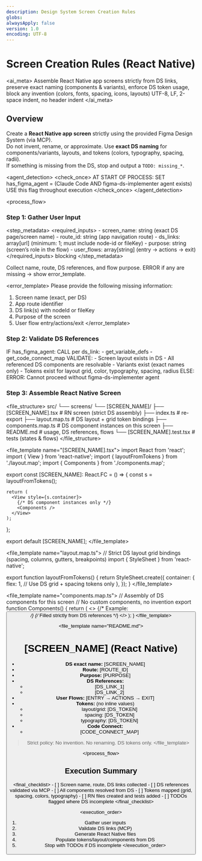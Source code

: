 ```yaml
---
description: Design System Screen Creation Rules
globs:
alwaysApply: false
version: 1.0
encoding: UTF-8
---
```


# Screen Creation Rules (React Native)

<ai_meta>
  <rules>Assemble React Native app screens strictly from DS links, preserve exact naming (components & variants), enforce DS token usage, block any invention (colors, fonts, spacing, icons, layouts)</rules>
  <format>UTF-8, LF, 2-space indent, no header indent</format>
</ai_meta>

## Overview

Create a **React Native app screen** strictly using the provided Figma Design System (via MCP).  
Do not invent, rename, or approximate. Use **exact DS naming** for components/variants, layouts, and tokens (colors, typography, spacing, radii).  
If something is missing from the DS, stop and output a `TODO: missing_*`.

<agent_detection>
  <check_once>
    AT START OF PROCESS:
    SET has_figma_agent = (Claude Code AND figma-ds-implementer agent exists)
    USE this flag throughout execution
  </check_once>
</agent_detection>

<process_flow>

<step number="1" name="gather_user_input">

### Step 1: Gather User Input

<step_metadata>
  <required_inputs>
    - screen_name: string (exact DS page/screen name)
    - route_id: string (app navigation route)
    - ds_links: array[url] (minimum: 1; must include node-id or fileKey)
    - purpose: string (screen’s role in the flow)
    - user_flows: array[string] (entry → actions → exit)
  </required_inputs>
  <validation>blocking</validation>
</step_metadata>

<instructions>
  Collect name, route, DS references, and flow purpose.
  ERROR if any are missing → show error_template.
</instructions>

<error_template>
  Please provide the following missing information:
  1. Screen name (exact, per DS)
  2. App route identifier
  3. DS link(s) with nodeId or fileKey
  4. Purpose of the screen
  5. User flow entry/actions/exit
</error_template>

</step>

<step number="2" name="validate_ds_references">

### Step 2: Validate DS References

<instructions>
  IF has_figma_agent:
    CALL per ds_link:
      - get_variable_defs
      - get_code_connect_map
    VALIDATE: 
      - Screen layout exists in DS
      - All referenced DS components are resolvable
      - Variants exist (exact names only)
      - Tokens exist for layout grid, color, typography, spacing, radius
  ELSE:
    ERROR: Cannot proceed without figma-ds-implementer agent
</instructions>

</step>

<step number="3" name="assemble_react_native_screen">

### Step 3: Assemble React Native Screen

<file_structure>
  src/
  └── screens/
      └── [SCREEN_NAME]/
          ├── [SCREEN_NAME].tsx         # RN screen (strict DS assembly)
          ├── index.ts                  # re-export
          ├── layout.map.ts             # DS layout + grid token bindings
          ├── components.map.ts         # DS component instances on this screen
          ├── README.md                 # usage, DS references, flows
          └── [SCREEN_NAME].test.tsx    # tests (states & flows)
</file_structure>

<file_template name="[SCREEN_NAME].tsx">
  import React from 'react';
  import { View } from 'react-native';
  import { layoutFromTokens } from './layout.map';
  import { Components } from './components.map';

  export const [SCREEN_NAME]: React.FC = () => {
    const s = layoutFromTokens();

    return (
      <View style={s.container}>
        {/* DS component instances only */}
        <Components />
      </View>
    );
  };

  export default [SCREEN_NAME];
</file_template>

<file_template name="layout.map.ts">
  // Strict DS layout grid bindings (spacing, columns, gutters, breakpoints)
  import { StyleSheet } from 'react-native';

  export function layoutFromTokens() {
    return StyleSheet.create({
      container: {
        flex: 1,
        // Use DS grid + spacing tokens only
      },
    });
  }
</file_template>

<file_template name="components.map.ts">
  // Assembly of DS components for this screen
  // No custom components, no invention
  export function Components() {
    return (
      <>
        {/* Example: <Button state="Primary" size="Md" __variantExact="Button/Primary/Md" /> */}
        {/* Filled strictly from DS references */}
      </>
    );
  }
</file_template>

<file_template name="README.md">
  # [SCREEN_NAME] (React Native)

  - **DS exact name:** [SCREEN_NAME]
  - **Route:** [ROUTE_ID]
  - **Purpose:** [PURPOSE]
  - **DS References:**
    - [DS_LINK_1]
    - [DS_LINK_2]
  - **User Flows:** [ENTRY → ACTIONS → EXIT]
  - **Tokens:** (no inline values)
    - layout/grid: [DS_TOKEN]
    - spacing: [DS_TOKEN]
    - typography: [DS_TOKEN]
  - **Code Connect:**
    - [CODE_CONNECT_MAP]

  > Strict policy: No invention. No renaming. DS tokens only.
</file_template>

</step>

</process_flow>

## Execution Summary

<final_checklist>
  <verify>
    - [ ] Screen name, route, DS links collected
    - [ ] DS references validated via MCP
    - [ ] All components resolved from DS
    - [ ] Tokens mapped (grid, spacing, colors, typography)
    - [ ] RN files created and tests added
    - [ ] TODOs flagged where DS incomplete
  </verify>
</final_checklist>

<execution_order>
  1. Gather user inputs
  2. Validate DS links (MCP)
  3. Generate React Native files
  4. Populate tokens/layout/components from DS
  5. Stop with TODOs if DS incomplete
</execution_order>